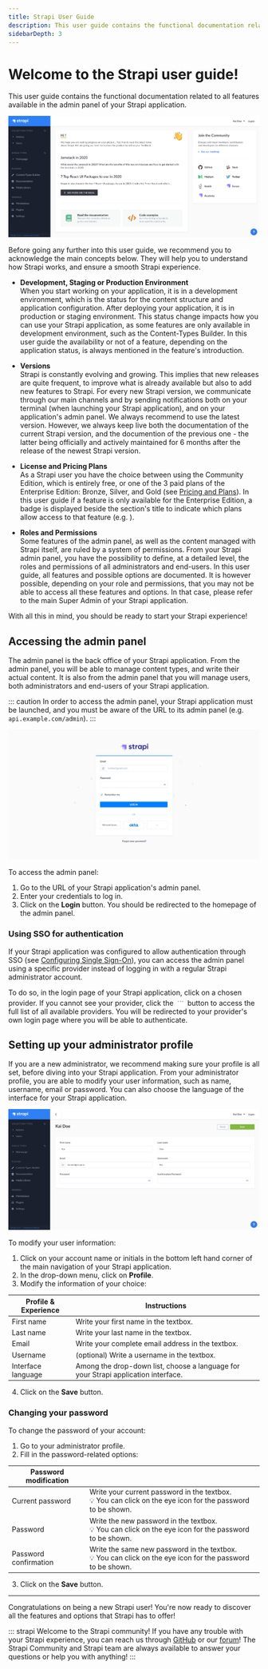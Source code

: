 ```yaml
---
title: Strapi User Guide
description: This user guide contains the functional documentation related to all features available in the admin panel of your Strapi application.
sidebarDepth: 3
---
```


# Welcome to the Strapi user guide!

This user guide contains the functional documentation related to all features available in the admin panel of your Strapi application.

![Homepage of the Admin Panel](../assets/getting-started/admin-panel-homepage.png)

Before going any further into this user guide, we recommend you to acknowledge the main concepts below. They will help you to understand how Strapi works, and ensure a smooth Strapi experience.

- **Development, Staging or Production Environment** <br> When you start working on your application, it is in a development environment, which is the status for the content structure and application configuration. After deploying your application, it is in production or staging environment. This status change impacts how you can use your Strapi application, as some features are only available in development environment, such as the Content-Types Builder. In this user guide the availability or not of a feature, depending on the application status, is always mentioned in the feature's introduction.

- **Versions** <br> Strapi is constantly evolving and growing. This implies that new releases are quite frequent, to improve what is already available but also to add new features to Strapi. For every new Strapi version, we communicate through our main channels and by sending notifications both on your terminal (when launching your Strapi application), and on your application's admin panel. We always recommend to use the latest version. However, we always keep live both the documentation of the current Strapi version, and the documention of the previous one - the latter being officially and actively maintained for 6 months after the release of the newest Strapi version.

- **License and Pricing Plans** <br> As a Strapi user you have the choice between using the Community Edition, which is entirely free, or one of the 3 paid plans of the Enterprise Edition: Bronze, Silver, and Gold (see [Pricing and Plans](https://strapi.io/pricing-self-hosted)). In this user guide if a feature is only available for the Enterprise Edition, a badge is displayed beside the section's title to indicate which plans allow access to that feature (e.g. <BronzeBadge link="https://strapi.io/pricing-self-hosted"/> <SilverBadge link="https://strapi.io/pricing-self-hosted"/> <GoldBadge link="https://strapi.io/pricing-self-hosted"/>).

- **Roles and Permissions** <br> Some features of the admin panel, as well as the content managed with Strapi itself, are ruled by a system of permissions. From your Strapi admin panel, you have the possibility to define, at a detailed level, the roles and permissions of all administrators and end-users. In this user guide, all features and possible options are documented. It is however possible, depending on your role and permissions, that you may not be able to access all these features and options. In that case, please refer to the main Super Admin of your Strapi application.

With all this in mind, you should be ready to start your Strapi experience!

## Accessing the admin panel

The admin panel is the back office of your Strapi application. From the admin panel, you will be able to manage content types, and write their actual content. It is also from the admin panel that you will manage users, both administrators and end-users of your Strapi application.

::: caution
In order to access the admin panel, your Strapi application must be launched, and you must be aware of the URL to its admin panel (e.g. `api.example.com/admin`).
:::

![Login page with SSO activated](../assets/getting-started/login-page-sso.png)

To access the admin panel:

1. Go to the URL of your Strapi application's admin panel.
2. Enter your credentials to log in.
3. Click on the **Login** button. You should be redirected to the homepage of the admin panel.

### Using SSO for authentication <GoldBadge withLinkIcon link="https://strapi.io/pricing-self-hosted" />

If your Strapi application was configured to allow authentication through SSO (see [Configuring Single Sign-On](../settings/managing-global-settings.md)), you can access the admin panel using a specific provider instead of logging in with a regular Strapi administrator account.

To do so, in the login page of your Strapi application, click on a chosen provider. If you cannot see your provider, click the ![icon more](../assets/getting-started/icon_more.png) button to access the full list of all available providers. You will be redirected to your provider's own login page where you will be able to authenticate.

## Setting up your administrator profile

If you are a new administrator, we recommend making sure your profile is all set, before diving into your Strapi application. From your administrator profile, you are able to modify your user information, such as name, username, email or password. You can also choose the language of the interface for your Strapi application.

![User profile](../assets/getting-started/user-information-profile.png)

To modify your user information:

1. Click on your account name or initials in the bottom left hand corner of the main navigation of your Strapi application.
2. In the drop-down menu, click on **Profile**.
3. Modify the information of your choice:

| Profile & Experience  | Instructions                                                                                            |
| --------------------- | ------------------------------------------------------------------------------------------------------- |
| First name            | Write your first name in the textbox.                                                                   |
| Last name             | Write your last name in the textbox.                                                                    |
| Email                 | Write your complete email address in the textbox.                                                       |
| Username              | (optional) Write a username in the textbox.                                                             |
| Interface language    | Among the drop-down list, choose a language for your Strapi application interface.                      |

4. Click on the **Save** button.

### Changing your password

To change the password of your account:

1. Go to your administrator profile.
2. Fill in the password-related options:

| Password modification |                                                                                                         |
| --------------------- | ------------------------------------------------------------------------------------------------------- |
| Current password      | Write your current password in the textbox. <br> 💡 You can click on the eye icon for the password to be shown. |
| Password              | Write the new password in the textbox. <br> 💡 You can click on the eye icon for the password to be shown.      |
| Password confirmation | Write the same new password in the textbox. <br> 💡 You can click on the eye icon for the password to be shown. |

3. Click on the **Save** button.


---

Congratulations on being a new Strapi user! You're now ready to discover all the features and options that Strapi has to offer!

::: strapi Welcome to the Strapi community!
If you have any trouble with your Strapi experience, you can reach us through [GitHub](https://github.com/strapi/) or our [forum](https://forum.strapi.io/)! The Strapi Community and Strapi team are always available to answer your questions or help you with anything!
:::
